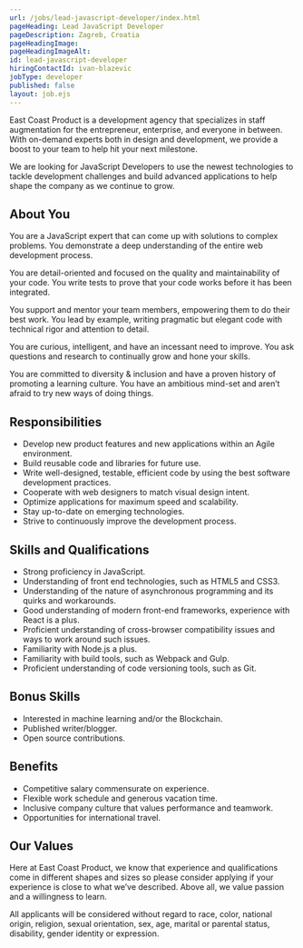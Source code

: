 ```yaml
---
url: /jobs/lead-javascript-developer/index.html
pageHeading: Lead JavaScript Developer
pageDescription: Zagreb, Croatia
pageHeadingImage:
pageHeadingImageAlt:
id: lead-javascript-developer
hiringContactId: ivan-blazevic
jobType: developer
published: false
layout: job.ejs
---
```


<p>East Coast Product is a development agency that specializes in staff augmentation for the entrepreneur, enterprise, and everyone in between. With on-demand experts both in design and development, we provide a boost to your team to help hit your next milestone.</p>

<p>We are looking for JavaScript Developers to use the newest technologies to tackle development challenges and build advanced applications to help shape the company as we continue to grow.</p>

<h2 class="text-heading-two">About You</h2>

<p>You are a JavaScript expert that can come up with solutions to complex problems. You demonstrate a deep understanding of the entire web development process.</p>

<p>You are detail-oriented and focused on the quality and maintainability of your code. You write tests to prove that your code works before it has been integrated.</p>

<p>You support and mentor your team members, empowering them to do their best work. You lead by example, writing pragmatic but elegant code with technical rigor and attention to detail.</p>

<p>You are curious, intelligent, and have an incessant need to improve. You ask questions and research to continually grow and hone your skills.</p>

<p>You are committed to diversity & inclusion and have a proven history of promoting a learning culture. You have an ambitious mind-set and aren’t afraid to try new ways of doing things.</p>


<h2 class="text-heading-two">Responsibilities</h2>

<ul>
  <li>Develop new product features and new applications within an Agile environment.</li>
  <li>Build reusable code and libraries for future use.</li>
  <li>Write well-designed, testable, efficient code by using the best software development practices.</li>
  <li>Cooperate with web designers to match visual design intent.</li>
  <li>Optimize applications for maximum speed and scalability.</li>
  <li>Stay up-to-date on emerging technologies.</li>
  <li>Strive to continuously improve the development process.</li>
</ul>

<h2 class="text-heading-two">Skills and Qualifications</h2>

<ul>
  <li>Strong proficiency in JavaScript.</li>
  <li>Understanding of front end technologies, such as HTML5 and CSS3.</li>
  <li>Understanding of the nature of asynchronous programming and its quirks and workarounds.</li>
  <li>Good understanding of modern front-end frameworks, experience with React is a plus.</li>
  <li>Proficient understanding of cross-browser compatibility issues and ways to work around such issues.</li>
  <li>Familiarity with Node.js a plus.</li>
  <li>Familiarity with build tools, such as Webpack and Gulp.</li>
  <li>Proficient understanding of code versioning tools, such as Git.</li>
</ul>

<h2 class="text-heading-two">Bonus Skills</h2>

<ul>
  <li>Interested in machine learning and/or the Blockchain.</li>
  <li>Published writer/blogger.</li>
  <li>Open source contributions.</li>
</ul>

<h2 class="text-heading-two">Benefits</h2>

<ul>
  <li>Competitive salary commensurate on experience.</li>
  <li>Flexible work schedule and generous vacation time.</li>
  <li>Inclusive company culture that values performance and teamwork.</li>
  <li>Opportunities for international travel.</li>
</ul>

<h2 class="text-heading-two">Our Values</h2>

<p>Here at East Coast Product, we know that experience and qualifications come in different shapes and sizes so please consider applying if your experience is close to what we’ve described. Above all, we value passion and a willingness to learn.</p>

<p>All applicants will be considered without regard to race, color, national origin, religion, sexual orientation, sex, age, marital or parental status, disability, gender identity or expression.</p>
